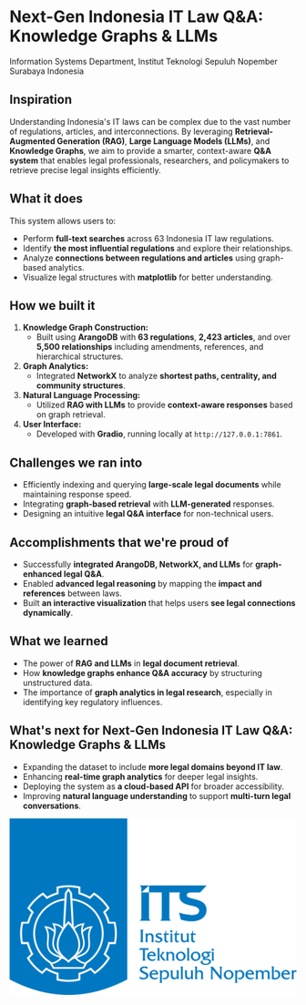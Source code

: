 # Next-Gen Indonesia IT Law Q&A: Knowledge Graphs & LLMs
Information Systems Department, Institut Teknologi Sepuluh Nopember Surabaya Indonesia

## Inspiration  
Understanding Indonesia's IT laws can be complex due to the vast number of regulations, articles, and interconnections. By leveraging **Retrieval-Augmented Generation (RAG)**, **Large Language Models (LLMs)**, and **Knowledge Graphs**, we aim to provide a smarter, context-aware **Q&A system** that enables legal professionals, researchers, and policymakers to retrieve precise legal insights efficiently.  

## What it does  
This system allows users to:  
- Perform **full-text searches** across 63 Indonesia IT law regulations.  
- Identify **the most influential regulations** and explore their relationships.  
- Analyze **connections between regulations and articles** using graph-based analytics.  
- Visualize legal structures with **matplotlib** for better understanding.  

## How we built it  
1. **Knowledge Graph Construction:**  
   - Built using **ArangoDB** with **63 regulations**, **2,423 articles**, and over **5,500 relationships** including amendments, references, and hierarchical structures.  
2. **Graph Analytics:**  
   - Integrated **NetworkX** to analyze **shortest paths, centrality, and community structures**.  
3. **Natural Language Processing:**  
   - Utilized **RAG with LLMs** to provide **context-aware responses** based on graph retrieval.  
4. **User Interface:**  
   - Developed with **Gradio**, running locally at `http://127.0.0.1:7861`.  

## Challenges we ran into  
- Efficiently indexing and querying **large-scale legal documents** while maintaining response speed.  
- Integrating **graph-based retrieval** with **LLM-generated** responses.  
- Designing an intuitive **legal Q&A interface** for non-technical users.  

## Accomplishments that we're proud of  
- Successfully **integrated ArangoDB, NetworkX, and LLMs** for **graph-enhanced legal Q&A**.  
- Enabled **advanced legal reasoning** by mapping the **impact and references** between laws.  
- Built **an interactive visualization** that helps users **see legal connections dynamically**.  

## What we learned  
- The power of **RAG and LLMs** in **legal document retrieval**.  
- How **knowledge graphs enhance Q&A accuracy** by structuring unstructured data.  
- The importance of **graph analytics in legal research**, especially in identifying key regulatory influences.  

## What's next for Next-Gen Indonesia IT Law Q&A: Knowledge Graphs & LLMs  
- Expanding the dataset to include **more legal domains beyond IT law**.  
- Enhancing **real-time graph analytics** for deeper legal insights.  
- Deploying the system as **a cloud-based API** for broader accessibility.  
- Improving **natural language understanding** to support **multi-turn legal conversations**.  

![Alt text for the image](https://github.com/bayu-siddhi/graph-rag-arangodb/blob/main/ITS-logo.png)
